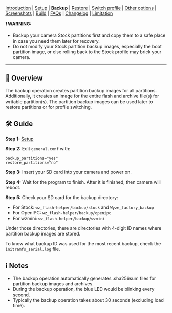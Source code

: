 [Introduction](README.md) | [Setup](README_setup.md) | **Backup** | [Restore](README_restore.md) | [Switch profile](README_switch_profile.md) | [Other options](README_other_options.md) | [Screenshots](README_screenshots.md) | [Build](README_build.md) | [FAQs](README_FAQs.md) | [Changelog](Changelog.md) | [Limitation](Limitation.md)



**❗ WARNING:**
- Backup your camera Stock partitions first and copy them to a safe place in case you need them later for recovery.
- Do not modify your Stock partition backup images, especially the boot partition image, or else rolling back to the Stock profile may brick your camera.

-----

## 📄 Overview

The backup operation creates partition backup images for all partitions. Additionally, it creates an image for the entire flash and archive file(s) for writable partition(s). The partition backup images can be used later to restore partitions or for profile switching.

## 🛠️ Guide

**Step 1:** [Setup](README_setup.md)

**Step 2:** Edit `general.conf` with:
```
backup_partitions="yes"
restore_partitions="no"
```

**Step 3:** Insert your SD card into your camera and power on.

**Step 4:** Wait for the program to finish. After it is finished, then camera will reboot.

**Step 5:** Check your SD card for the backup directory:

- For Stock: `wz_flash-helper/backup/stock` and `Wyze_factory_backup`
- For OpenIPC: `wz_flash-helper/backup/openipc`
- For wzmini: `wz_flash-helper/backup/wzmini`

Under those directories, there are directories with 4-digit ID names where partition backup images are stored.

To know what backup ID was used for the most recent backup, check the `initramfs_serial.log` file.

## ℹ️ Notes

- The backup operation automatically generates .sha256sum files for partition backup images and archives.
- During the backup operation, the blue LED would be blinking every second.
- Typically the backup operation takes about 30 seconds (excluding load time).
